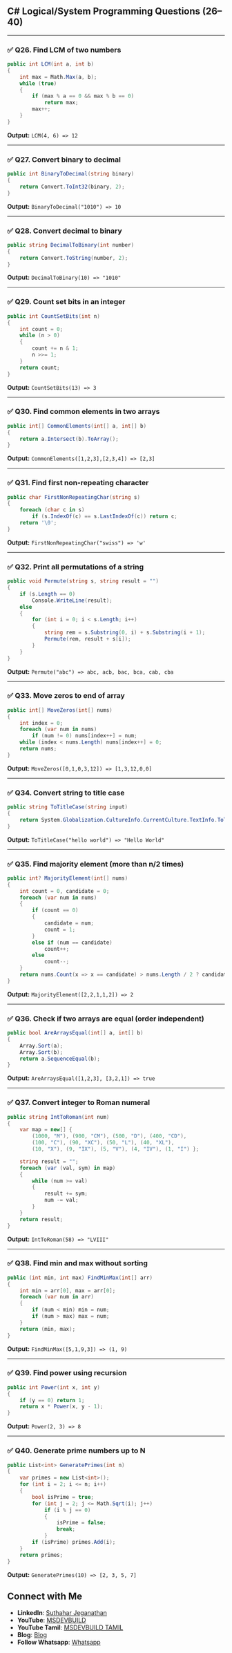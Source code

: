 ## C# Logical/System Programming Questions (26–40)

---

### ✅ Q26. Find LCM of two numbers
```csharp
public int LCM(int a, int b)
{
    int max = Math.Max(a, b);
    while (true)
    {
        if (max % a == 0 && max % b == 0)
            return max;
        max++;
    }
}
```
**Output:** `LCM(4, 6) => 12`

---

### ✅ Q27. Convert binary to decimal
```csharp
public int BinaryToDecimal(string binary)
{
    return Convert.ToInt32(binary, 2);
}
```
**Output:** `BinaryToDecimal("1010") => 10`

---

### ✅ Q28. Convert decimal to binary
```csharp
public string DecimalToBinary(int number)
{
    return Convert.ToString(number, 2);
}
```
**Output:** `DecimalToBinary(10) => "1010"`

---

### ✅ Q29. Count set bits in an integer
```csharp
public int CountSetBits(int n)
{
    int count = 0;
    while (n > 0)
    {
        count += n & 1;
        n >>= 1;
    }
    return count;
}
```
**Output:** `CountSetBits(13) => 3`

---

### ✅ Q30. Find common elements in two arrays
```csharp
public int[] CommonElements(int[] a, int[] b)
{
    return a.Intersect(b).ToArray();
}
```
**Output:** `CommonElements([1,2,3],[2,3,4]) => [2,3]`

---

### ✅ Q31. Find first non-repeating character
```csharp
public char FirstNonRepeatingChar(string s)
{
    foreach (char c in s)
        if (s.IndexOf(c) == s.LastIndexOf(c)) return c;
    return '\0';
}
```
**Output:** `FirstNonRepeatingChar("swiss") => 'w'`

---

### ✅ Q32. Print all permutations of a string
```csharp
public void Permute(string s, string result = "")
{
    if (s.Length == 0)
        Console.WriteLine(result);
    else
    {
        for (int i = 0; i < s.Length; i++)
        {
            string rem = s.Substring(0, i) + s.Substring(i + 1);
            Permute(rem, result + s[i]);
        }
    }
}
```
**Output:** `Permute("abc") => abc, acb, bac, bca, cab, cba`

---

### ✅ Q33. Move zeros to end of array
```csharp
public int[] MoveZeros(int[] nums)
{
    int index = 0;
    foreach (var num in nums)
        if (num != 0) nums[index++] = num;
    while (index < nums.Length) nums[index++] = 0;
    return nums;
}
```
**Output:** `MoveZeros([0,1,0,3,12]) => [1,3,12,0,0]`

---

### ✅ Q34. Convert string to title case
```csharp
public string ToTitleCase(string input)
{
    return System.Globalization.CultureInfo.CurrentCulture.TextInfo.ToTitleCase(input);
}
```
**Output:** `ToTitleCase("hello world") => "Hello World"`

---

### ✅ Q35. Find majority element (more than n/2 times)
```csharp
public int? MajorityElement(int[] nums)
{
    int count = 0, candidate = 0;
    foreach (var num in nums)
    {
        if (count == 0)
        {
            candidate = num;
            count = 1;
        }
        else if (num == candidate)
            count++;
        else
            count--;
    }
    return nums.Count(x => x == candidate) > nums.Length / 2 ? candidate : null;
}
```
**Output:** `MajorityElement([2,2,1,1,2]) => 2`

---

### ✅ Q36. Check if two arrays are equal (order independent)
```csharp
public bool AreArraysEqual(int[] a, int[] b)
{
    Array.Sort(a);
    Array.Sort(b);
    return a.SequenceEqual(b);
}
```
**Output:** `AreArraysEqual([1,2,3], [3,2,1]) => true`

---

### ✅ Q37. Convert integer to Roman numeral
```csharp
public string IntToRoman(int num)
{
    var map = new[] {
        (1000, "M"), (900, "CM"), (500, "D"), (400, "CD"),
        (100, "C"), (90, "XC"), (50, "L"), (40, "XL"),
        (10, "X"), (9, "IX"), (5, "V"), (4, "IV"), (1, "I") };

    string result = "";
    foreach (var (val, sym) in map)
    {
        while (num >= val)
        {
            result += sym;
            num -= val;
        }
    }
    return result;
}
```
**Output:** `IntToRoman(58) => "LVIII"`

---

### ✅ Q38. Find min and max without sorting
```csharp
public (int min, int max) FindMinMax(int[] arr)
{
    int min = arr[0], max = arr[0];
    foreach (var num in arr)
    {
        if (num < min) min = num;
        if (num > max) max = num;
    }
    return (min, max);
}
```
**Output:** `FindMinMax([5,1,9,3]) => (1, 9)`

---

### ✅ Q39. Find power using recursion
```csharp
public int Power(int x, int y)
{
    if (y == 0) return 1;
    return x * Power(x, y - 1);
}
```
**Output:** `Power(2, 3) => 8`

---

### ✅ Q40. Generate prime numbers up to N
```csharp
public List<int> GeneratePrimes(int n)
{
    var primes = new List<int>();
    for (int i = 2; i <= n; i++)
    {
        bool isPrime = true;
        for (int j = 2; j <= Math.Sqrt(i); j++)
            if (i % j == 0)
            {
                isPrime = false;
                break;
            }
        if (isPrime) primes.Add(i);
    }
    return primes;
}
```
**Output:** `GeneratePrimes(10) => [2, 3, 5, 7]`

## Connect with Me
- **LinkedIn**: [Suthahar Jeganathan](https://www.linkedin.com/in/jssuthahar/)
- **YouTube**: [MSDEVBUILD](https://www.youtube.com/@MSDEVBUILD)
- **YouTube Tamil**: [MSDEVBUILD TAMIL](https://www.youtube.com/@MSDEVBUILDTamil)
- **Blog**: [Blog](https://www.msdevbuild.com/)
- **Follow Whatsapp**: [Whatsapp](https://www.whatsapp.com/channel/0029Va5j2rHEFeXcTlUhQB0J)
